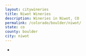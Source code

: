 ```yaml
---
layout: citywineries
title: Niwot Wineries
description: Wineries in Niwot, CO
permalink: /colorado/boulder/niwot/
state: co
county: boulder
city: niwot
---
```

-

